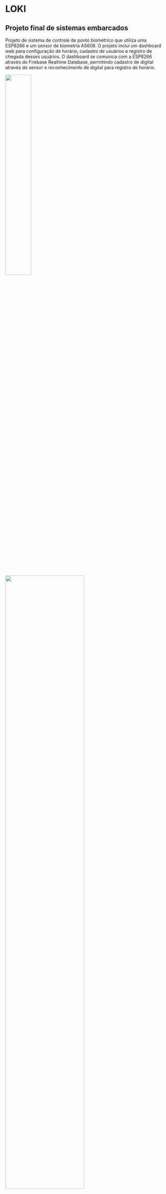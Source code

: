 # LOKI
## Projeto final de sistemas embarcados
Projeto de sistema de controle de ponto biométrico que utiliza uma ESP8266 e um sensor de biometria AS608. O projeto inclui um dashboard web para configuração de horário, cadastro de usuários e registro de chegada desses usuários. O dashboard se comunica com a ESP8266 através do Firebase Realtime Database, permitindo cadastro de digital através do sensor e reconhecimento de digital para registro de horário. 

<img src="https://imgur.com/qriDKux.jpeg" width="40%"/>

<img src="https://imgur.com/7pRgXKk.jpeg" width="70%"/>

<img src="https://imgur.com/5FK57DE.jpeg" width="50%"/>
